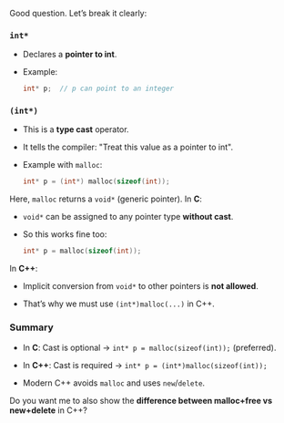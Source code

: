 
Good question. Let’s break it clearly:

### `int*`

- Declares a **pointer to int**.
    
- Example:
    
    ```c
    int* p;  // p can point to an integer
    ```
    

### `(int*)`

- This is a **type cast** operator.
    
- It tells the compiler: "Treat this value as a pointer to int".
    
- Example with `malloc`:
    
    ```c
    int* p = (int*) malloc(sizeof(int));
    ```
    

Here, `malloc` returns a `void*` (generic pointer). In **C**:

- `void*` can be assigned to any pointer type **without cast**.
    
- So this works fine too:
    
    ```c
    int* p = malloc(sizeof(int));
    ```
    

In **C++**:

- Implicit conversion from `void*` to other pointers is **not allowed**.
    
- That’s why we must use `(int*)malloc(...)` in C++.
    

### Summary

- In **C**: Cast is optional → `int* p = malloc(sizeof(int));` (preferred).
    
- In **C++**: Cast is required → `int* p = (int*)malloc(sizeof(int));`
    
- Modern C++ avoids `malloc` and uses `new`/`delete`.
    

Do you want me to also show the **difference between malloc+free vs new+delete** in C++?